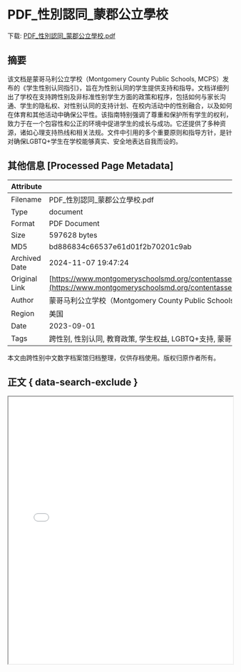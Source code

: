 # PDF_性別認同_蒙郡公立學校

<!-- tcd_download_link -->
下载: [PDF_性別認同_蒙郡公立學校.pdf](PDF_性別認同_蒙郡公立學校.pdf)
<!-- tcd_download_link_end -->

## 摘要

<!-- tcd_abstract -->
该文档是蒙哥马利公立学校（Montgomery County Public Schools, MCPS）发布的《学生性别认同指引》，旨在为性别认同的学生提供支持和指导。文档详细列出了学校在支持跨性别及非标准性别学生方面的政策和程序，包括如何与家长沟通、学生的隐私权、对性别认同的支持计划、在校内活动中的性别融合，以及如何在体育和其他活动中确保公平性。该指南特别强调了尊重和保护所有学生的权利，致力于在一个包容性和公正的环境中促进学生的成长与成功。它还提供了多种资源，诸如心理支持热线和相关法规。文件中引用的多个重要原则和指导方针，是针对确保LGBTQ+学生在学校能够真实、安全地表达自我而设的。

<!-- tcd_abstract_end -->

## 其他信息 [Processed Page Metadata]

| Attribute       | Value                                  |
|-----------------|----------------------------------------|
| Filename        | PDF_性別認同_蒙郡公立學校.pdf                             |
| Type            | document                                 |
| Format          | PDF Document                               |
| Size            | 597628 bytes                           |
| MD5             | bd886834c66537e61d01f2b70201c9ab                                  |
| Archived Date   | 2024-11-07 19:47:24                             |
| Original Link   | [https://www.montgomeryschoolsmd.org/contentassets/2bcd99470c9f44f891cc5be276c25d19/genderidentityguidelinesforstudents_chinese.pdf](https://www.montgomeryschoolsmd.org/contentassets/2bcd99470c9f44f891cc5be276c25d19/genderidentityguidelinesforstudents_chinese.pdf)                         |
| Author          | 蒙哥马利公立学校（Montgomery County Public Schools）                               |
| Region          | 美国                               |
| Date            | 2023-09-01                                 |
| Tags            | 跨性别, 性别认同, 教育政策, 学生权益, LGBTQ+支持, 蒙哥马利公立学校, 美国                                 |

本文由跨性别中文数字档案馆归档整理，仅供存档使用。版权归原作者所有。


## 正文 { data-search-exclude }

<!-- tcd_main_text -->
<iframe src="../PDF_性別認同_蒙郡公立學校.pdf" width="100%" height="600px">
    <p>无法显示PDF，请下载查看。</p>
</iframe>
<!-- tcd_main_text_end -->

